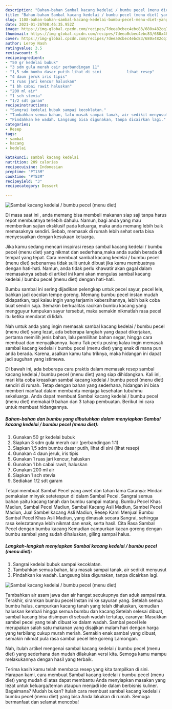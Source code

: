 ```yaml
---
description: "Bahan-bahan Sambal kacang kedelai / bumbu pecel (menu diet) yang enak dan Mudah Dibuat"
title: "Bahan-bahan Sambal kacang kedelai / bumbu pecel (menu diet) yang enak dan Mudah Dibuat"
slug: 1108-bahan-bahan-sambal-kacang-kedelai-bumbu-pecel-menu-diet-yang-enak-dan-mudah-dibuat
date: 2021-01-26T08:46:35.952Z
image: https://img-global.cpcdn.com/recipes/7deea0cbec4ebc83/680x482cq70/sambal-kacang-kedelai-bumbu-pecel-menu-diet-foto-resep-utama.jpg
thumbnail: https://img-global.cpcdn.com/recipes/7deea0cbec4ebc83/680x482cq70/sambal-kacang-kedelai-bumbu-pecel-menu-diet-foto-resep-utama.jpg
cover: https://img-global.cpcdn.com/recipes/7deea0cbec4ebc83/680x482cq70/sambal-kacang-kedelai-bumbu-pecel-menu-diet-foto-resep-utama.jpg
author: Leroy Nash
ratingvalue: 3.5
reviewcount: 5
recipeingredient:
- "50 gr kedelai bubuk"
- "3 sdm gula merah cair perbandingan 11"
- "1,5 sdm bumbu dasar putih lihat di sini           lihat resep"
- "4 daun jeruk iris tipis"
- "1 ruas jari kencur haluskan"
- "1 bh cabai rawit haluskan"
- "200 ml air"
- "1 sch stevia"
- "1/2 sdt garam"
recipeinstructions:
- "Sangrai kedelai bubuk sampai kecoklatan."
- "Tambahkan semua bahan, lalu masak sampai tanak, air sedikit menyusut"
- "Pindahkan ke wadah. Langsung bisa digunakan, tanpa dicairkan lagi."
categories:
- Resep
tags:
- sambal
- kacang
- kedelai

katakunci: sambal kacang kedelai 
nutrition: 209 calories
recipecuisine: Indonesian
preptime: "PT13M"
cooktime: "PT52M"
recipeyield: "3"
recipecategory: Dessert

---
```



![Sambal kacang kedelai / bumbu pecel (menu diet)](https://img-global.cpcdn.com/recipes/7deea0cbec4ebc83/680x482cq70/sambal-kacang-kedelai-bumbu-pecel-menu-diet-foto-resep-utama.jpg)

Di masa  saat ini , anda memang bisa membeli makanan siap saji tanpa harus repot membuatnya terlebih dahulu. Namun, bagi anda yang mau memberikan sajian eksklusif pada keluarga, maka anda memang lebih baik memasaknya sendiri. Sebab, memasak di rumah lebih sehat serta bisa menyesuaikan dengan kesukaan keluarga.

Jika kamu sedang mencari inspirasi resep sambal kacang kedelai / bumbu pecel (menu diet) yang nikmat dan sederhana,maka anda sudah berada di tempat yang tepat. Cara membuat sambal kacang kedelai / bumbu pecel (menu diet)  sebenarnya tidak sulit untuk dibuat jika kamu membuatnya dengan hati-hati. Namun, anda tidak perlu khawatir akan gagal dalam memasaknya 
sebab di artikel ini kami akan mengulas sambal kacang kedelai / bumbu pecel (menu diet) dengan hati-hati.  

Bumbu sambal ini sering dijadikan pelengkap untuk pecel sayur, pecel lele, bahkan jadi cocolan tempe goreng. Memang bumbu pecel instan mudah didapatkan, tapi kalau ingin yang terjamin kebersihannya, lebih baik coba buat sendiri saja. Semakin berkualitas racikan bumbu kacang yang mengguyur tumpukan sayur tersebut, maka semakin nikmatlah rasa pecel itu ketika mendarat di lidah.

Nah untuk anda yang ingin memasak sambal kacang kedelai / bumbu pecel (menu diet) yang lezat, ada beberapa langkah yang dapat dikerjakan, pertama memilih jenis bahan, lalu pemilihan bahan segar, hingga cara membuat dan menyajikannya. kamu Tak perlu pusing kalau ingin memasak sambal kacang kedelai / bumbu pecel (menu diet) yang enak di mana pun anda berada. Karena, asalkan kamu  tahu triknya, maka hidangan ini dapat jadi suguhan yang istimewa.

Di bawah ini, ada beberapa cara praktis  dalam memasak resep sambal kacang kedelai / bumbu pecel (menu diet) yang siap dihidangkan. Kali ini, mari kita coba kreasikan sambal kacang kedelai / bumbu pecel (menu diet) sendiri di rumah. Tetap dengan bahan yang sederhana, hidangan ini bisa memberi manfaat dalam membantu menjaga kesehatan tubuhmu sekeluarga. Anda dapat membuat Sambal kacang kedelai / bumbu pecel (menu diet) memakai 9 bahan dan 3 tahap pembuatan. Berikut ini cara untuk membuat hidangannya.

<!--inarticleads1-->

##### Bahan-bahan dan bumbu yang dibutuhkan dalam menyiapkan Sambal kacang kedelai / bumbu pecel (menu diet):

1. Gunakan 50 gr kedelai bubuk
1. Siapkan 3 sdm gula merah cair (perbandingan 1:1)
1. Siapkan 1,5 sdm bumbu dasar putih, lihat di sini           (lihat resep)
1. Gunakan 4 daun jeruk, iris tipis
1. Gunakan 1 ruas jari kencur, haluskan
1. Gunakan 1 bh cabai rawit, haluskan
1. Gunakan 200 ml air
1. Siapkan 1 sch stevia
1. Sediakan 1/2 sdt garam


Tetapi membuat Sambal Pecel yang awet dan tahan lama Caranya: Hindari pemakaian minyak setetespun di dalam Sambal Pecel. Sangrai semua bahan yaitu kacang tanah dan bumbu sampai matang. Bumbu Pecel Khas Madiun, Sambal Pecel Madiun, Sambal Kacang Asli Madiun, Sambel Pecel Madiun, Jual Sambel kacang Asli Madiun, Resep Kami Menjual Bumbu Sambal Pecel Khas Asli Madiun, yang dimasak secara Sangrai, sehingga rasa kelezatannya lebih nikmat dan enak, serta hasil. Cita Rasa Sambal Pecel dengan bumbu kacang Kemudian campurkan kacan goreng dengan bumbu sambal yang sudah dihaluskan, giling sampai halus. 

<!--inarticleads2-->

##### Langkah-langkah menyiapkan Sambal kacang kedelai / bumbu pecel (menu diet):

1. Sangrai kedelai bubuk sampai kecoklatan.
1. Tambahkan semua bahan, lalu masak sampai tanak, air sedikit menyusut
1. Pindahkan ke wadah. Langsung bisa digunakan, tanpa dicairkan lagi.
<img src="https://img-global.cpcdn.com/steps/4d65e18296fa5ecf/160x128cq70/sambal-kacang-kedelai-bumbu-pecel-menu-diet-langkah-memasak-3-foto.jpg" alt="Sambal kacang kedelai / bumbu pecel (menu diet)">

Tambahkan air asam jawa dan air hangat secukupnya dan aduk sampai rata. Terakhir, siramkan bumbu pecel Instan ini ke sayuran yang. Setelah semua bumbu halus, campurkan kacang tanah yang telah dihaluskan, kemudian haluskan kembali hingga semua bumbu dan kacang Setelah selesai dibuat, sambal kacang bisa disimpan di sebuah wadah tertutup, caranya: Masukkan sambel pecel yang telah dibuat ke dalam wadah. Sambal pecel lele merupakan salah satu makanan yang disajikan malam hari dengan harga yang terbilang cukup murah meriah. Semakin enak sambal yang dibuat, semakin nikmat pula rasa sambal pecel lele goreng Lamongan. 

Nah, itulah artikel mengenai  sambal kacang kedelai / bumbu pecel (menu diet)  yang sederhana dan mudah dilakukan versi kita. Semoga kamu mampu melakukannya dengan hasil yang terbaik. 

Terima kasih kamu telah membaca resep yang kita tampilkan di sini. Harapan kami, cara membuat  Sambal kacang kedelai / bumbu pecel (menu diet) yang mudah di atas dapat membantu Anda menyiapkan masakan yang lezat untuk keluarga/teman ataupun menjadi ide dalam berbisnis kuliner. Bagaimana? Mudah bukan? Itulah cara membuat sambal kacang kedelai / bumbu pecel (menu diet) yang bisa Anda lakukan di rumah. Semoga bermanfaat dan selamat mencoba!

